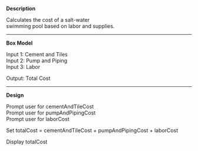 **Description**

Calculates the cost of a salt-water  
swimming pool based on labor and supplies.

********************************************

**Box Model**

Input 1: Cement and Tiles  
Input 2: Pump and Piping  
Input 3: Labor  

Output: Total Cost

********************************************

**Design**

Prompt user for cementAndTileCost  
Prompt user for pumpAndPipingCost  
Prompt user for laborCost

Set totalCost = cementAndTileCost + pumpAndPipingCost + laborCost

Display totalCost
